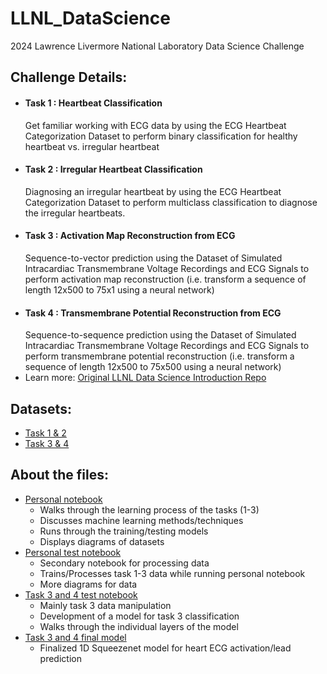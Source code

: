 # LLNL_DataScience
2024 Lawrence Livermore National Laboratory Data Science Challenge

## Challenge Details:
- #### Task 1 : Heartbeat Classification
  Get familiar working with ECG data by using the ECG Heartbeat Categorization Dataset to perform binary classification for healthy heartbeat vs. irregular heartbeat
- #### Task 2 : Irregular Heartbeat Classification
  Diagnosing an irregular heartbeat by using the ECG Heartbeat Categorization Dataset to perform multiclass classification to diagnose the irregular heartbeats.
- #### Task 3 : Activation Map Reconstruction from ECG
  Sequence-to-vector prediction using the Dataset of Simulated Intracardiac Transmembrane Voltage Recordings and ECG Signals to perform activation map reconstruction (i.e. transform a sequence of length 12x500 to 75x1 using a neural network)
- #### Task 4 : Transmembrane Potential Reconstruction from ECG
  Sequence-to-sequence prediction using the Dataset of Simulated Intracardiac Transmembrane Voltage Recordings and ECG Signals to perform transmembrane potential reconstruction (i.e. transform a sequence of length 12x500 to 75x500 using a neural network)
- Learn more: [Original LLNL Data Science Introduction Repo](https://github.com/landajuela/cardiac_challenge/tree/main?tab=readme-ov-file)

## Datasets:
- [Task 1 & 2](https://www.kaggle.com/datasets/shayanfazeli/heartbeat/data)
- [Task 3 & 4](https://library.ucsd.edu/dc/object/bb29449106)

## About the files:
- [Personal notebook](Albert's_LLNL_DataScience_Challenge_Notebook.ipynb)
  - Walks through the learning process of the tasks (1-3)
  - Discusses machine learning methods/techniques
  - Runs through the training/testing models
  - Displays diagrams of datasets
- [Personal test notebook](LLNL_DataScience_Tests.ipynb)
  - Secondary notebook for processing data
  - Trains/Processes task 1-3 data while running personal notebook
  - More diagrams for data
- [Task 3 and 4 test notebook](SqueezeNet_for_Task_3.ipynb)
  - Mainly task 3 data manipulation
  - Development of a model for task 3 classification
  - Walks through the individual layers of the model
- [Task 3 and 4 final model](squeezenet_ecg_to_vm_200.pth)
  - Finalized 1D Squeezenet model for heart ECG activation/lead prediction
